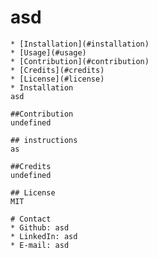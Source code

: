 # asd
    
    * [Installation](#installation)
    * [Usage](#usage)
    * [Contribution](#contribution)
    * [Credits](#credits)
    * [License](#license)
    * Installation
    asd

    ##Contribution
    undefined

    ## instructions
    as

    ##Credits
    undefined

    ## License
    MIT

    # Contact
    * Github: asd
    * LinkedIn: asd
    * E-mail: asd
    